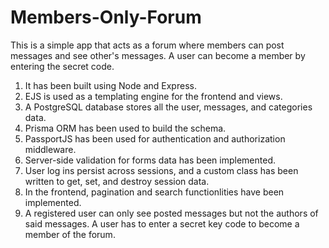 # Members-Only-Forum

This is a simple app that acts as a forum where members can post messages and see other's messages. A user can become a member by entering the secret code.

1) It has been built using Node and Express. 
2) EJS is used as a templating engine for the frontend and views.
3) A PostgreSQL database stores all the user, messages, and categories data.
4) Prisma ORM has been used to build the schema.
5) PassportJS has been used for authentication and authorization middleware.
6) Server-side validation for forms data has been implemented.
7) User log ins persist across sessions, and a custom class has been written to get, set, and destroy session data.
8) In the frontend, pagination and search functionlities have been implemented.
9) A registered user can only see posted messages but not the authors of said messages. A user has to enter a secret key code to become a member of the forum.